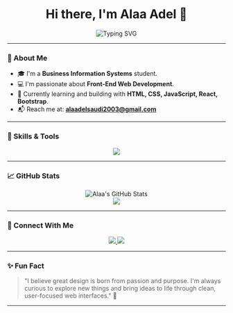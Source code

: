 <h1 align="center">Hi there, I'm Alaa Adel 👋</h1>

<p align="center">
  <img src="https://readme-typing-svg.herokuapp.com?font=Fira+Code&size=22&pause=1000&color=36BCF7&center=true&vCenter=true&width=500&lines=Front-End+Developer;Business+Information+Systems+Student;Passionate+about+Web+Design+%26+Development" alt="Typing SVG" />
</p>

---

### 💼 About Me

- 🎓 I'm a **Business Information Systems** student.
- 💻 I'm passionate about **Front-End Web Development**.
- 🌱 Currently learning and building with **HTML, CSS, JavaScript, React, Bootstrap**.
- 📬 Reach me at: **alaadelsaudi2003@gmail.com**

---

### 🔧 Skills & Tools

<p align="center">
  <img src="https://skillicons.dev/icons?i=html,css,js,react,bootstrap,github,vscode" />
</p>

---
### 📈 GitHub Stats

<p align="center">
  <img src="https://github-readme-stats.vercel.app/api?username=alaaadelsaudi&show_icons=true&theme=tokyonight" alt="Alaa's GitHub Stats" />
  <br />
  <img src="https://github-readme-streak-stats.herokuapp.com/?user=alaaadelsaudi&theme=tokyonight" />
</p>

---

### 🔗 Connect With Me

<p align="center">
  <a href="https://www.linkedin.com/in/a-laa-adel-saudi7852b4/" target="_blank">
    <img src="https://img.shields.io/badge/LinkedIn-Alaa%20Adel-blue?style=for-the-badge&logo=linkedin&logoColor=white" />
  </a>
  <a href="mailto:alaadelsaudi2003@gmail.com">
    <img src="https://img.shields.io/badge/Gmail-alaadelsaudi2003@gmail.com-red?style=for-the-badge&logo=gmail&logoColor=white" />
  </a>
</p>

---

### ✨ Fun Fact

> "I believe great design is born from passion and purpose. I'm always curious to explore new things and bring ideas to life through clean, user-focused web interfaces." 🚀

---
